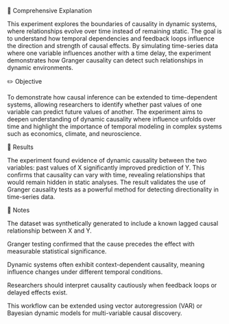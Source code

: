 🧠 Comprehensive Explanation

This experiment explores the boundaries of causality in dynamic systems, where relationships evolve over time instead of remaining static. The goal is to understand how temporal dependencies and feedback loops influence the direction and strength of causal effects. By simulating time-series data where one variable influences another with a time delay, the experiment demonstrates how Granger causality can detect such relationships in dynamic environments.

✏️ Objective

To demonstrate how causal inference can be extended to time-dependent systems, allowing researchers to identify whether past values of one variable can predict future values of another. The experiment aims to deepen understanding of dynamic causality where influence unfolds over time and highlight the importance of temporal modeling in complex systems such as economics, climate, and neuroscience.

📘 Results

The experiment found evidence of dynamic causality between the two variables: past values of X significantly improved prediction of Y. This confirms that causality can vary with time, revealing relationships that would remain hidden in static analyses. The result validates the use of Granger causality tests as a powerful method for detecting directionality in time-series data.

📗 Notes

The dataset was synthetically generated to include a known lagged causal relationship between X and Y.

Granger testing confirmed that the cause precedes the effect with measurable statistical significance.

Dynamic systems often exhibit context-dependent causality, meaning influence changes under different temporal conditions.

Researchers should interpret causality cautiously when feedback loops or delayed effects exist.

This workflow can be extended using vector autoregression (VAR) or Bayesian dynamic models for multi-variable causal discovery.
